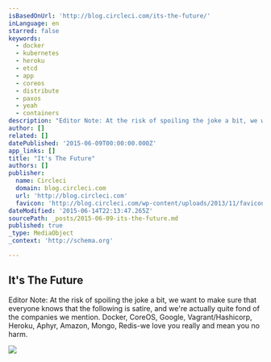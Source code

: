 ```yaml
---
isBasedOnUrl: 'http://blog.circleci.com/its-the-future/'
inLanguage: en
starred: false
keywords:
  - docker
  - kubernetes
  - heroku
  - etcd
  - app
  - coreos
  - distribute
  - paxos
  - yeah
  - containers
description: "Editor Note: At the risk of spoiling the joke a bit, we want to make sure that everyone knows that the following is satire, and we're actually quite fond of the companies we mention. Docker, CoreOS, Google, Vagrant/Hashicorp, Heroku, Aphyr, Amazon, Mongo, Redis-we love you really and mean you no harm."
author: []
related: []
datePublished: '2015-06-09T00:00:00.000Z'
app_links: []
title: "It's The Future"
authors: []
publisher:
  name: Circleci
  domain: blog.circleci.com
  url: 'http://blog.circleci.com'
  favicon: 'http://blog.circleci.com/wp-content/uploads/2013/11/favicon.ico'
dateModified: '2015-06-14T22:13:47.265Z'
sourcePath: _posts/2015-06-09-its-the-future.md
published: true
_type: MediaObject
_context: 'http://schema.org'

---
```

<article style=""><h1>It's The Future</h1><p>Editor Note: At the risk of spoiling the joke a bit, we want to make sure that everyone knows that the following is satire, and we're actually quite fond of the companies we mention. Docker, CoreOS, Google, Vagrant/Hashicorp, Heroku, Aphyr, Amazon, Mongo, Redis-we love you really and mean you no harm.</p><img src="http://blog.circleci.com/wp-content/uploads/2015/06/rabbit_hole.jpg" /></article>